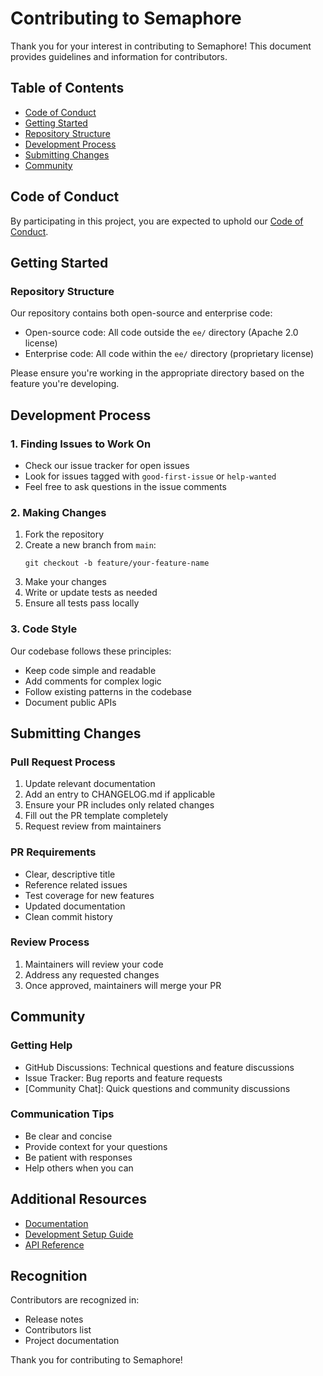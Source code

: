 # Contributing to Semaphore

Thank you for your interest in contributing to Semaphore! This document provides guidelines and information for contributors.

## Table of Contents
- [Code of Conduct](#code-of-conduct)
- [Getting Started](#getting-started)
- [Repository Structure](#repository-structure)
- [Development Process](#development-process)
- [Submitting Changes](#submitting-changes)
- [Community](#community)

## Code of Conduct

By participating in this project, you are expected to uphold our [Code of Conduct](CODE_OF_CONDUCT.md).

## Getting Started

### Repository Structure
Our repository contains both open-source and enterprise code:
- Open-source code: All code outside the `ee/` directory (Apache 2.0 license)
- Enterprise code: All code within the `ee/` directory (proprietary license)

Please ensure you're working in the appropriate directory based on the feature you're developing.

## Development Process

### 1. Finding Issues to Work On
- Check our issue tracker for open issues
- Look for issues tagged with `good-first-issue` or `help-wanted`
- Feel free to ask questions in the issue comments

### 2. Making Changes
1. Fork the repository
2. Create a new branch from `main`:
   ```
   git checkout -b feature/your-feature-name
   ```
3. Make your changes
4. Write or update tests as needed
5. Ensure all tests pass locally

### 3. Code Style
Our codebase follows these principles:
- Keep code simple and readable
- Add comments for complex logic
- Follow existing patterns in the codebase
- Document public APIs

## Submitting Changes

### Pull Request Process
1. Update relevant documentation
2. Add an entry to CHANGELOG.md if applicable
3. Ensure your PR includes only related changes
4. Fill out the PR template completely
5. Request review from maintainers

### PR Requirements
- Clear, descriptive title
- Reference related issues
- Test coverage for new features
- Updated documentation
- Clean commit history

### Review Process
1. Maintainers will review your code
2. Address any requested changes
3. Once approved, maintainers will merge your PR

## Community

### Getting Help
- GitHub Discussions: Technical questions and feature discussions
- Issue Tracker: Bug reports and feature requests
- [Community Chat]: Quick questions and community discussions

### Communication Tips
- Be clear and concise
- Provide context for your questions
- Be patient with responses
- Help others when you can

## Additional Resources
- [Documentation](docs-link)
- [Development Setup Guide](development-guide-link)
- [API Reference](api-reference-link)

## Recognition
Contributors are recognized in:
- Release notes
- Contributors list
- Project documentation

Thank you for contributing to Semaphore!